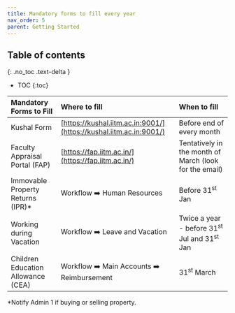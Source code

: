 ```yaml
---
title: Mandatory forms to fill every year
nav_order: 5
parent: Getting Started
---
```

## Table of contents
{: .no_toc .text-delta } 
* TOC
{:toc}

| Mandatory Forms to Fill | Where to fill                                                      | When to fill                                            |
| :---- |:-------------------------------------------------------------------|:--------------------------------------------------------|
| Kushal Form | [https://kushal.iitm.ac.in:9001/](https://kushal.iitm.ac.in:9001/) | Before end of every month                               |
| Faculty Appraisal Portal (FAP) | [https://fap.iitm.ac.in/](https://fap.iitm.ac.in/)                 | Tentatively in the month of March (look for the email)  |
| Immovable Property Returns (IPR)* | Workflow :arrow_right: Human Resources                                        | Before 31<sup>st</sup> Jan                                         |
| Working during Vacation | Workflow :arrow_right: Leave and Vacation                          | Twice a year \- before 31<sup>st</sup> Jul and 31<sup>st</sup> Jan |
| Children Education Allowance (CEA) | Workflow :arrow_right: Main Accounts :arrow_right: Reimbursement                         | 31<sup>st</sup> March         

*Notify Admin 1 if buying or selling property.                           